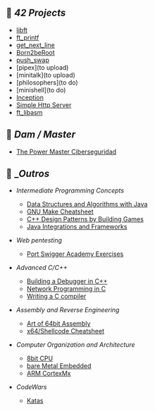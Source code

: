 ## :open_file_folder:    _42 Projects_
- [libft](https://github.com/sumxtx/Libft)
- [ft_printf](https://github.com/sumxtx/ft_printf)
- [get_next_line](https://github.com/sumxtx/Libft/tree/main/get_next_line)
- [Born2beRoot](https://github.com/sumxtx/Born2beRoot)
- [push_swap](https://github.com/sumxtx/push_swap)
- [pipex](to upload)
- [minitalk](to upload)
- [philosophers](to do)
- [minishell](to do)
- [Inception](https://github.com/sumxtx/Inception)
- [Simple Http Server](https://github.com/sumxtx/simplehttpserver)
- [ft_libasm](https://github.com/sumxtx/ft_libasm)

## :open_file_folder:    _Dam / Master_
- [The Power Master Ciberseguridad](https://github.com/sumxtx/thePowerMaster)

## :open_file_folder:    __Outros_

- _Intermediate Programming Concepts_
  - [Data Structures and Algorithms with Java](https://github.com/sumxtx/DSAJava)
  - [GNU Make Cheatsheet](https://github.com/sumxtx/gnuMakeCheatSheet)
  - [C++ Design Patterns by Building Games](https://github.com/sumxtx/CppGamingProgramming)
  - [Java Integrations and Frameworks](https://github.com/sumxtx/JavaGlobalMentory)

- _Web pentesting_
  - [Port Swigger Academy Exercises](https://github.com/sumxtx/PortSwiggerAcademy)

- _Advanced C/C++_
  - [Building a Debugger in C++](https://github.com/sumxtx/yad)
  - [Network Programming in C](https://github.com/sumxtx/NetworkProgrammingC)
  - [Writing a C compiler](https://github.com/sumxtx/mini_C_Compiler)

- _Assembly and Reverse Engineering_
  - [Art of 64bit Assembly](https://github.com/sumxtx/ft_libasm/tree/main/msvc)  
  - [x64/Shellcode Cheatsheet](https://github.com/sumxtx/64bitAsmAndShellcode)

- _Computer Organization and Architecture_
  - [8bit CPU](https://github.com/sumxtx/8bitCPULogisimEVO)
  - [bare Metal Embedded](https://github.com/sumxtx/bareMetalEmbedded)
  - [ARM CortexMx](https://github.com/sumxtx/CortexMx_TaskScheduler)

- _CodeWars_
  - [Katas](https://github.com/sumxtx/Katas)

